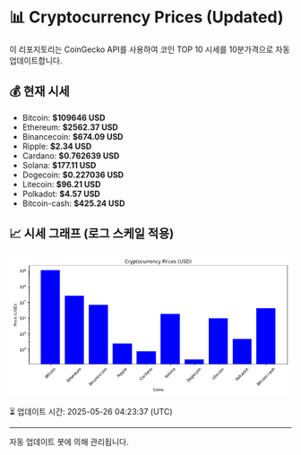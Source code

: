 
# 📊 Cryptocurrency Prices (Updated)

이 리포지토리는 CoinGecko API를 사용하여 코인 TOP 10 시세를 10분가격으로 자동 업데이트합니다.

## 💰 현재 시세
- Bitcoin: **$109646 USD**
- Ethereum: **$2562.37 USD**
- Binancecoin: **$674.09 USD**
- Ripple: **$2.34 USD**
- Cardano: **$0.762639 USD**
- Solana: **$177.11 USD**
- Dogecoin: **$0.227036 USD**
- Litecoin: **$96.21 USD**
- Polkadot: **$4.57 USD**
- Bitcoin-cash: **$425.24 USD**

## 📈 시세 그래프 (로그 스케일 적용)
![Crypto Prices](crypto_prices.png)

⏳ 업데이트 시간: 2025-05-26 04:23:37 (UTC)

---
자동 업데이트 봇에 의해 관리됩니다.
